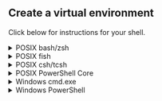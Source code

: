 ## Create a virtual environment

Click below for instructions for your shell.

<details>
<summary>POSIX bash/zsh</summary>

```shell
python3 -m venv venv
source venv/bin/activate
python3 -m pip install --upgrade pip
python3 -m pip install -r requirements.txt
source venv/bin/activate
```
</details>

<details>
<summary>POSIX fish</summary>

```shell
python3 -m venv venv
source venv/bin/activate.fish
python3 -m pip install --upgrade pip
python3 -m pip install -r requirements.txt
source venv/bin/activate.fish
```
</details>

<details>
<summary>POSIX csh/tcsh</summary>

```shell
python3 -m venv venv
source venv/bin/activate.csh
python3 -m pip install --upgrade pip
python3 -m pip install -r requirements.txt
source venv/bin/activate.csh
```
</details>

<details>
<summary>POSIX PowerShell Core</summary>

```shell
python3 -m venv venv
venv/bin/Activate.ps1
python3 -m pip install --upgrade pip
python3 -m pip install -r requirements.txt
venv/bin/Activate.ps1
```
</details>

<details>
<summary>Windows cmd.exe</summary>

```shell
python -m venv venv
venv\Scripts\activate.bat
python -m pip install --upgrade pip
python -m pip install -r requirements.txt
venv\Scripts\activate.bat
```
</details>

<details>
<summary>Windows PowerShell</summary>

```shell
python -m venv venv
venv\Scripts\Activate.ps1
python -m pip install --upgrade pip
python -m pip install -r requirements.txt
venv\Scripts\Activate.ps1
```
</details>